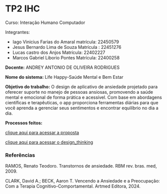 # TP2 IHC
Curso: Interação Humano Computador

Integrantes:
* Iago Vinicius Farias do Amaral matrícula: 22450579
* Jesus Bernardo Lima de Souza Matrícula : 22451276
* Lucas castro dos Anjos Matrícula: 22402227
* Marcos Gabriel Liborio Pontes Matrícula: 22400258

**Docente:** ANDREY ANTONIO DE OLIVEIRA RODRIGUES

**Nome do sistema:** Life Happy-Saúde Mental e Bem Estar

**Objetivo do trabalho:** O design de aplicativo de ansiedade projetado para oferecer suporte no manejo de pessoas ansiosas, promovendo a saúde mental e emocional de forma prática e acessível. Com base em abordagens científicas e terapêuticas, o app proporciona ferramentas diárias para que você aprenda a gerenciar seus sentimentos e encontrar equilíbrio no dia a dia.

**Processos feitos:**

[clique aqui para acessar a proposta](https://github.com/Ghostdoce/IHC2/tree/main/docs/1.%20Proposta)


[clique aqui para acessar o design_thinking](https://github.com/Ghostdoce/IHC2/tree/main/docs/2.%20Design_Thinking)

###  Referências


RAMOS, Renato Teodoro. Transtornos de ansiedade. RBM rev. bras. med, 2009.

CLARK, David A.; BECK, Aaron T. Vencendo a Ansiedade e a Preocupação: Com a Terapia Cognitivo-Comportamental. Artmed Editora, 2024.
